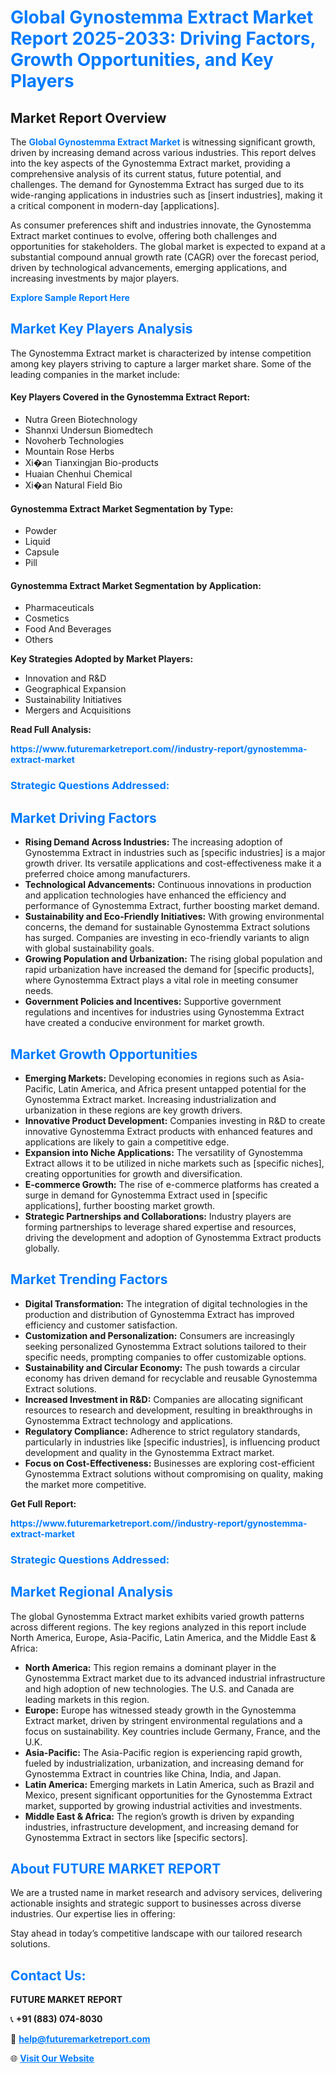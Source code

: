 <h1 style="color: #007BFF;">Global Gynostemma Extract Market Report 2025-2033: Driving Factors, Growth Opportunities, and Key Players</h1>

<section id="overview">
<h2>Market Report Overview</h2>
<p>The <a href="https://www.futuremarketreport.com//industry-report/gynostemma-extract-market" style="color: #007BFF; text-decoration: none;"><strong>Global Gynostemma Extract Market</strong></a> is witnessing significant growth, driven by increasing demand across various industries. This report delves into the key aspects of the Gynostemma Extract market, providing a comprehensive analysis of its current status, future potential, and challenges. The demand for Gynostemma Extract has surged due to its wide-ranging applications in industries such as [insert industries], making it a critical component in modern-day [applications].</p>
<p>As consumer preferences shift and industries innovate, the Gynostemma Extract market continues to evolve, offering both challenges and opportunities for stakeholders. The global market is expected to expand at a substantial compound annual growth rate (CAGR) over the forecast period, driven by technological advancements, emerging applications, and increasing investments by major players.</p>
</section>

<section id="overview">
<p><a href="https://www.futuremarketreport.com//request-sample/reportId=61775" style="color: #007BFF; text-decoration: none;"><strong>Explore Sample Report Here</strong></a></p>
</section>

<section id="key-players">
<h2 style="color: #007BFF;">Market Key Players Analysis</h2>
<p>The Gynostemma Extract market is characterized by intense competition among key players striving to capture a larger market share. Some of the leading companies in the market include:</p>
<h4>Key Players Covered in the Gynostemma Extract Report:</h4>
<ul><li>Nutra Green Biotechnology</li><li>Shannxi Undersun Biomedtech</li><li>Novoherb Technologies</li><li>Mountain Rose Herbs</li><li>Xi�an Tianxingjan Bio-products</li><li>Huaian Chenhui Chemical</li><li>Xi�an Natural Field Bio</li></ul>
<h4>Gynostemma Extract Market Segmentation by Type:</h4>
<ul><li>Powder</li><li>Liquid</li><li>Capsule</li><li>Pill</li></ul>

<h4>Gynostemma Extract Market Segmentation by Application:</h4>
<ul><li>Pharmaceuticals</li><li>Cosmetics</li><li>Food And Beverages</li><li>Others</li></ul>
<p><strong>Key Strategies Adopted by Market Players:</strong></p>
<ul>
<li>Innovation and R&D</li>
<li>Geographical Expansion</li>
<li>Sustainability Initiatives</li>
<li>Mergers and Acquisitions</li>
</ul>
</section>

<section>
<p><strong>Read Full Analysis: </strong></p><a href="https://www.futuremarketreport.com//industry-report/gynostemma-extract-market" style="color: #007BFF; text-decoration: none;"><strong>https://www.futuremarketreport.com//industry-report/gynostemma-extract-market</strong></a>
<h3 style="color: #007BFF;">Strategic Questions Addressed:</h3>
</section>

<section id="driving-factors">
<h2 style="color: #007BFF;">Market Driving Factors</h2>
<ul>
<li><strong>Rising Demand Across Industries:</strong> The increasing adoption of Gynostemma Extract in industries such as [specific industries] is a major growth driver. Its versatile applications and cost-effectiveness make it a preferred choice among manufacturers.</li>
<li><strong>Technological Advancements:</strong> Continuous innovations in production and application technologies have enhanced the efficiency and performance of Gynostemma Extract, further boosting market demand.</li>
<li><strong>Sustainability and Eco-Friendly Initiatives:</strong> With growing environmental concerns, the demand for sustainable Gynostemma Extract solutions has surged. Companies are investing in eco-friendly variants to align with global sustainability goals.</li>
<li><strong>Growing Population and Urbanization:</strong> The rising global population and rapid urbanization have increased the demand for [specific products], where Gynostemma Extract plays a vital role in meeting consumer needs.</li>
<li><strong>Government Policies and Incentives:</strong> Supportive government regulations and incentives for industries using Gynostemma Extract have created a conducive environment for market growth.</li>
</ul>
</section>

<section id="growth-opportunities">
<h2 style="color: #007BFF;">Market Growth Opportunities</h2>
<ul>
<li><strong>Emerging Markets:</strong> Developing economies in regions such as Asia-Pacific, Latin America, and Africa present untapped potential for the Gynostemma Extract market. Increasing industrialization and urbanization in these regions are key growth drivers.</li>
<li><strong>Innovative Product Development:</strong> Companies investing in R&D to create innovative Gynostemma Extract products with enhanced features and applications are likely to gain a competitive edge.</li>
<li><strong>Expansion into Niche Applications:</strong> The versatility of Gynostemma Extract allows it to be utilized in niche markets such as [specific niches], creating opportunities for growth and diversification.</li>
<li><strong>E-commerce Growth:</strong> The rise of e-commerce platforms has created a surge in demand for Gynostemma Extract used in [specific applications], further boosting market growth.</li>
<li><strong>Strategic Partnerships and Collaborations:</strong> Industry players are forming partnerships to leverage shared expertise and resources, driving the development and adoption of Gynostemma Extract products globally.</li>
</ul>
</section>

<section id="trending-factors">
<h2 style="color: #007BFF;">Market Trending Factors</h2>
<ul>
<li><strong>Digital Transformation:</strong> The integration of digital technologies in the production and distribution of Gynostemma Extract has improved efficiency and customer satisfaction.</li>
<li><strong>Customization and Personalization:</strong> Consumers are increasingly seeking personalized Gynostemma Extract solutions tailored to their specific needs, prompting companies to offer customizable options.</li>
<li><strong>Sustainability and Circular Economy:</strong> The push towards a circular economy has driven demand for recyclable and reusable Gynostemma Extract solutions.</li>
<li><strong>Increased Investment in R&D:</strong> Companies are allocating significant resources to research and development, resulting in breakthroughs in Gynostemma Extract technology and applications.</li>
<li><strong>Regulatory Compliance:</strong> Adherence to strict regulatory standards, particularly in industries like [specific industries], is influencing product development and quality in the Gynostemma Extract market.</li>
<li><strong>Focus on Cost-Effectiveness:</strong> Businesses are exploring cost-efficient Gynostemma Extract solutions without compromising on quality, making the market more competitive.</li>
</ul>
</section>

<section>
<p><strong>Get Full Report: </strong></p><a href="https://www.futuremarketreport.com//industry-report/gynostemma-extract-market" style="color: #007BFF; text-decoration: none;"><strong>https://www.futuremarketreport.com//industry-report/gynostemma-extract-market</strong></a>
<h3 style="color: #007BFF;">Strategic Questions Addressed:</h3>
</section>


<section id="regional-analysis">
<h2 style="color: #007BFF;">Market Regional Analysis</h2>
<p>The global Gynostemma Extract market exhibits varied growth patterns across different regions. The key regions analyzed in this report include North America, Europe, Asia-Pacific, Latin America, and the Middle East & Africa:</p>
<ul>
<li><strong>North America:</strong> This region remains a dominant player in the Gynostemma Extract market due to its advanced industrial infrastructure and high adoption of new technologies. The U.S. and Canada are leading markets in this region.</li>
<li><strong>Europe:</strong> Europe has witnessed steady growth in the Gynostemma Extract market, driven by stringent environmental regulations and a focus on sustainability. Key countries include Germany, France, and the U.K.</li>
<li><strong>Asia-Pacific:</strong> The Asia-Pacific region is experiencing rapid growth, fueled by industrialization, urbanization, and increasing demand for Gynostemma Extract in countries like China, India, and Japan.</li>
<li><strong>Latin America:</strong> Emerging markets in Latin America, such as Brazil and Mexico, present significant opportunities for the Gynostemma Extract market, supported by growing industrial activities and investments.</li>
<li><strong>Middle East & Africa:</strong> The region’s growth is driven by expanding industries, infrastructure development, and increasing demand for Gynostemma Extract in sectors like [specific sectors].</li>
</ul>
</section>

<footer>
<h2 style="color: #007BFF;">About FUTURE MARKET REPORT</h2>
<p>We are a trusted name in market research and advisory services, delivering actionable insights and strategic support to businesses across diverse industries. Our expertise lies in offering:</p>

<p>Stay ahead in today’s competitive landscape with our tailored research solutions.</p>

<h2 style="color: #007BFF;">Contact Us:</h2>
<p><strong>FUTURE MARKET REPORT</strong></p>
<p>📞 <strong>+91 (883) 074-8030</strong></p>
<p>📧 <strong><a href="mailto:help@futuremarketreport.com" style="color: #007BFF;">help@futuremarketreport.com</a></strong></p>
<p>🌐 <strong><a href="https://www.futuremarketreport.com/" style="color: #007BFF;">Visit Our Website</a></strong></p>
</footer>
